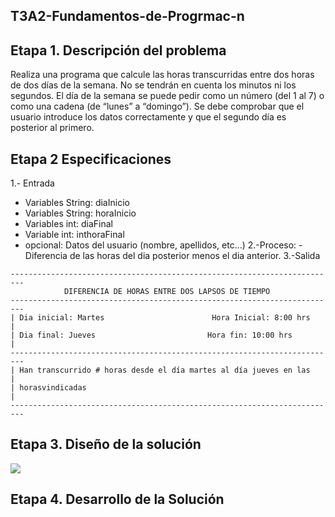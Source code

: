 ## T3A2-Fundamentos-de-Progrmac-n

## Etapa 1. Descripción del problema 
Realiza una programa que calcule las horas transcurridas entre dos horas de dos días de la semana. No se tendrán en cuenta los minutos ni los segundos. El día de la semana se puede pedir como un número (del 1 al 7) o como una cadena (de “lunes” a “domingo”). Se debe comprobar que el usuario introduce los datos correctamente y que el segundo día es posterior al primero.

## Etapa 2 Especificaciones
1.- Entrada
- Variables String: diaInicio
- Variables String: horaInicio
- Variables int: diaFinal
- Variable int: inthoraFinal 
- opcional: Datos del usuario (nombre, apellidos, etc...)
2.-Proceso:
-Diferencia de las horas del dia posterior menos el dia anterior.
3.-Salida
~~~
-------------------------------------------------------------------------
            DIFERENCIA DE HORAS ENTRE DOS LAPSOS DE TIEMPO
-------------------------------------------------------------------------
| Dia inicial: Martes                        Hora Inicial: 8:00 hrs     |
| Dia final: Jueves                         Hora fin: 10:00 hrs         |
-------------------------------------------------------------------------
| Han transcurrido # horas desde el día martes al día jueves en las     |
| horasvindicadas                                                       |
-------------------------------------------------------------------------
~~~
## Etapa 3. Diseño de la solución 

![](https://github.com/garciaamonet/T3A2-Fundamentos-de-Progrmac-n/blob/main/C%C3%B3digo.jpg)

## Etapa 4. Desarrollo de la Solución

